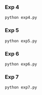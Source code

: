 ### Exp 4
```
python exp4.py
```

### Exp 5
```
python exp5.py
```

### Exp 6
```
python exp6.py
```

### Exp 7
```
python exp7.py
```
